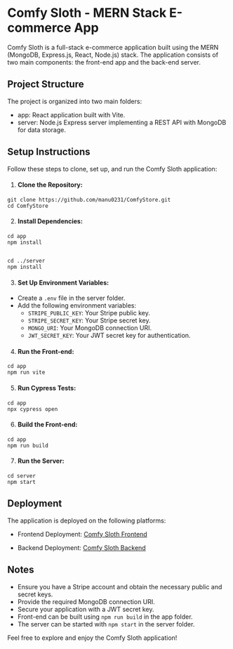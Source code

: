 # Comfy Sloth - MERN Stack E-commerce App

Comfy Sloth is a full-stack e-commerce application built using the MERN (MongoDB, Express.js, React, Node.js) stack. The application consists of two main components: the front-end app and the back-end server.

## Project Structure
The project is organized into two main folders:

* app: React application built with Vite.
* server: Node.js Express server implementing a REST API with MongoDB for data storage.

## Setup Instructions
Follow these steps to clone, set up, and run the Comfy Sloth application:

1. #### Clone the Repository:


```
git clone https://github.com/manu0231/ComfyStore.git
cd ComfyStore
```
2. #### Install Dependencies:

```
cd app
npm install


cd ../server
npm install
```
3. #### Set Up Environment Variables:

* Create a `.env` file in the server folder.
* Add the following environment variables:
    *  `STRIPE_PUBLIC_KEY`: Your Stripe public key.
    * `STRIPE_SECRET_KEY`: Your Stripe secret key.
    * `MONGO_URI`: Your MongoDB connection URI.
    * `JWT_SECRET_KEY`: Your JWT secret key for authentication.

4. #### Run the Front-end:

```
cd app
npm run vite
```

5. #### Run Cypress Tests:

```
cd app
npx cypress open
```
6. #### Build the Front-end:

```
cd app
npm run build
```
7. #### Run the Server:
```
cd server
npm start
```

##   Deployment 
The application is deployed on the following platforms:

* Frontend Deployment: [Comfy Sloth Frontend](https://comfyslothupgrad.netlify.app) 

* Backend Deployment: [Comfy Sloth Backend](https://storeserver-production-bc7e.up.railway.app)

## Notes
* Ensure you have a Stripe account and obtain the necessary public and secret keys.
* Provide the required MongoDB connection URI.
* Secure your application with a JWT secret key.
* Front-end can be built using `npm run build` in the app folder.
* The server can be started with `npm start` in the server folder.

Feel free to explore and enjoy the Comfy Sloth application!






